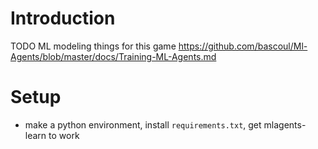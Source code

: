 # Introduction
TODO ML modeling things for this game
https://github.com/bascoul/Ml-Agents/blob/master/docs/Training-ML-Agents.md

# Setup
- make a python environment, install `requirements.txt`, get mlagents-learn to work